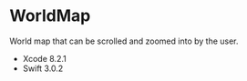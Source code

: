 # WorldMap
 World map that can be scrolled and zoomed into by the user.

 - Xcode 8.2.1
 - Swift 3.0.2
